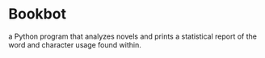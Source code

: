 # Bookbot
a Python program that analyzes novels and prints a statistical report of the word and character usage found within.
